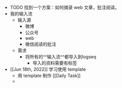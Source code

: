 - TODO 找到一个方案：如何摘录 web 文章，批注阅读。
- 我的输入流
	- 输入源
		- 微博
		- 公众号
		- web
		- 微信阅读的批注
	- 需求
		- 将所有的^^输入流^^都导入到logseq
			- 导入的资料需要有标签
- [[Jun 18th, 2022]] 学习使用 template
	- 用 template 制作 [[Daily Task]]
	-